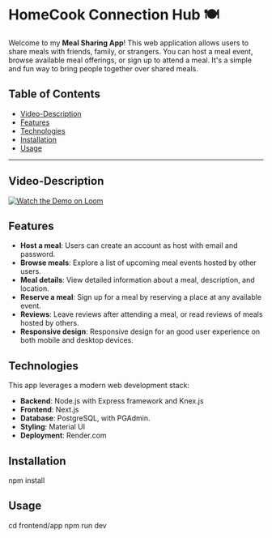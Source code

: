 # HomeCook Connection Hub 🍽️

Welcome to my **Meal Sharing App**! This web application allows users to share meals with friends, family, or strangers. You can host a meal event, browse available meal offerings, or sign up to attend a meal. It's a simple and fun way to bring people together over shared meals.

## Table of Contents

- [Video-Description](#Video-Description)
- [Features](#features)
- [Technologies](#technologies)
- [Installation](#installation)
- [Usage](#usage)

---

## Video-Description

[![Watch the Demo on Loom](https://cdn.loom.com/sessions/thumbnails/1162c2f8bf934a1b9404e4c58d6b0979-e699fc87a0529ee8-full-play.gif)](https://www.loom.com/embed/1162c2f8bf934a1b9404e4c58d6b0979?sid=1fe85f8a-b4ab-402f-8ba5-5020ce642b16)

## Features

- **Host a meal**: Users can create an account as host with email and password.
- **Browse meals**: Explore a list of upcoming meal events hosted by other users.
- **Meal details**: View detailed information about a meal, description, and location.
- **Reserve a meal**: Sign up for a meal by reserving a place at any available event.
- **Reviews**: Leave reviews after attending a meal, or read reviews of meals hosted by others.
- **Responsive design**: Responsive design for an good user experience on both mobile and desktop devices.

## Technologies

This app leverages a modern web development stack:

- **Backend**: Node.js with Express framework and Knex.js
- **Frontend**: Next.js
- **Database**: PostgreSQL, with PGAdmin.
- **Styling**: Material UI
- **Deployment**: Render.com

## Installation

npm install

## Usage

cd frontend/app
npm run dev
